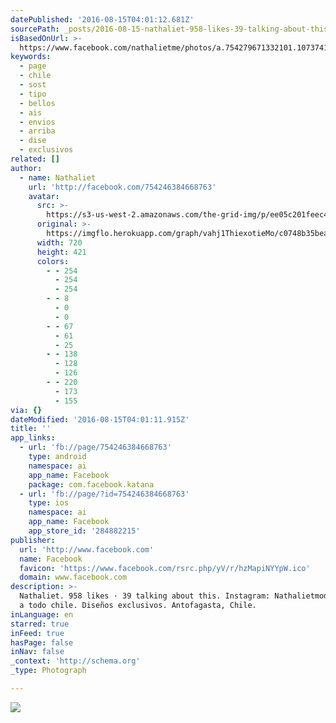 ```yaml
---
datePublished: '2016-08-15T04:01:12.681Z'
sourcePath: _posts/2016-08-15-nathaliet-958-likes-39-talking-about-this-instagram-nat.md
isBasedOnUrl: >-
  https://www.facebook.com/nathalietme/photos/a.754279671332101.1073741827.754246384668763/1067744316652300/?type=3&theater
keywords:
  - page
  - chile
  - sost
  - tipo
  - bellos
  - ais
  - envios
  - arriba
  - dise
  - exclusivos
related: []
author:
  - name: Nathaliet
    url: 'http://facebook.com/754246384668763'
    avatar:
      src: >-
        https://s3-us-west-2.amazonaws.com/the-grid-img/p/ee05c201feec42665777f0eef1a1be63c3d456a8.jpg
      original: >-
        https://imgflo.herokuapp.com/graph/vahj1ThiexotieMo/c0748b35bea86bba0a1bcf2390cdf53a/croprotate.jpg?cropheight=421&cropwidth=720&degrees=0&input=https%3A%2F%2Fscontent.xx.fbcdn.net%2Fv%2Ft1.0-9%2Fp720x720%2F12805828_1067744316652300_7092247957367195260_n.jpg%3Foh%3D5640816282e10bff33d78175a4afe99d%26oe%3D5819442C&x=0&y=152
      width: 720
      height: 421
      colors:
        - - 254
          - 254
          - 254
        - - 8
          - 0
          - 0
        - - 67
          - 61
          - 25
        - - 138
          - 128
          - 126
        - - 220
          - 173
          - 155
via: {}
dateModified: '2016-08-15T04:01:11.915Z'
title: ''
app_links:
  - url: 'fb://page/754246384668763'
    type: android
    namespace: ai
    app_name: Facebook
    package: com.facebook.katana
  - url: 'fb://page/?id=754246384668763'
    type: ios
    namespace: ai
    app_name: Facebook
    app_store_id: '284882215'
publisher:
  url: 'http://www.facebook.com'
  name: Facebook
  favicon: 'https://www.facebook.com/rsrc.php/yV/r/hzMapiNYYpW.ico'
  domain: www.facebook.com
description: >-
  Nathaliet. 958 likes · 39 talking about this. Instagram: Nathalietmoda Envios
  a todo chile. Diseños exclusivos. Antofagasta, Chile.
inLanguage: en
starred: true
inFeed: true
hasPage: false
inNav: false
_context: 'http://schema.org'
_type: Photograph

---
```

![](https://s3-us-west-2.amazonaws.com/the-grid-img/p/ee05c201feec42665777f0eef1a1be63c3d456a8.jpg)